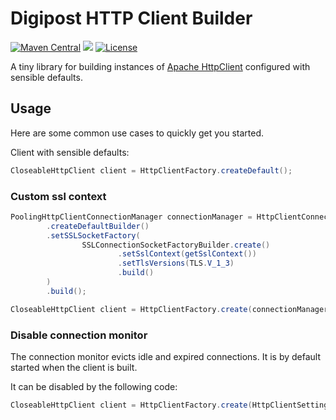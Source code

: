 # Digipost HTTP Client Builder

[![Maven Central](https://maven-badges.herokuapp.com/maven-central/no.digipost/http-client-builder/badge.svg)](https://maven-badges.herokuapp.com/maven-central/no.digipost/http-client-builder)
![](https://github.com/digipost/http-client-builder/workflows/Build%20snapshot/badge.svg)
[![License](https://img.shields.io/badge/license-Apache%202-blue)](https://github.com/digipost/http-client-builder/blob/master/LICENSE)

A tiny library for building instances of [Apache HttpClient](https://hc.apache.org/httpcomponents-client-ga/) configured with sensible defaults.

## Usage

Here are some common use cases to quickly get you started.

Client with sensible defaults:
```java
CloseableHttpClient client = HttpClientFactory.createDefault();
```

### Custom ssl context

```java
PoolingHttpClientConnectionManager connectionManager = HttpClientConnectionManagerFactory
        .createDefaultBuilder()
        .setSSLSocketFactory(
                SSLConnectionSocketFactoryBuilder.create()
                        .setSslContext(getSslContext())
                        .setTlsVersions(TLS.V_1_3)
                        .build()
        )
        .build();

CloseableHttpClient client = HttpClientFactory.create(connectionManager);
```

### Disable connection monitor
The connection monitor evicts idle and expired connections. It is by default started when the client is built.

It can be disabled by the following code:
```java
CloseableHttpClient client = HttpClientFactory.create(HttpClientSettings.DEFAULT.connectionEvictionPolicy(ConnectionEvictionPolicy.NONE));
```

